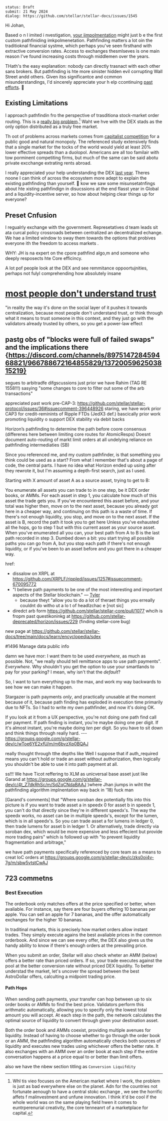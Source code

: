 ~~~
status: Draft
submit: 21 May 2024
dialog: https://github.com/stellar/stellar-docs/issues/1545
~~~


Hi Johan,

Based o n l imited i nvestigation, [your  ijmpolmentation](https://github.com/future-tense/stellar-pathfinder-server)  might just b e the  first  custom pathfiniding  imkpolmenetation. Pathfinding matters a lot  oin the  traditioknal  financial  systme, which perhaps  you've seen firsthand  with extractive conversion  rates.  Access  to exchanges  thesmlseves  is one main  reason I've found  increasing costs through middlemen  over the years.

THath's the  easy explanation:  nobody can directly trasnact with  each other  sans brokers. But  pathfinding is  hte  more sinister hidden  evil  corrupting Wall Street  andd others.  Given  itss significantce  and  ccmmon misunderstandings, I'd  sincerely  appreciate your h elp ccontinuing [past efforts](https://wooten.link/liquidity). 💜

## Existing Limitations

I approach pathfindin fro the perspective of trasditiona stock-market order routing. This is a [really big problem](https://youtu.be/bP74RBTE8kI?t=406).[^int] Waht we hve with the DEX stads as the only option distributed as a truly free market.

Th  oot of problems across markets comes from [capitalist competition](https://dx.doi.org/10.1017/S0022109019000814) for a public good and natural monopoly. The referenced study extensively finds that a single market for the tocks of the world would yield at least 20% lower effective spreads than a duolopol. Americans are all too familair with tow porminent competiting firms, but much of the same can be said abotu private excchange extrating rents abroad.

I really appreciated your help understanding the DEX [last year](https://discord.com/channels/897514728459468821/907476473739354153/1273108124194050140). Theres noone I can think of across the ecosystem more adept to explain the existing pathfinding than yourself. 💜  kow we saw some misunsetatnfings about hte xisting pathfindign in disucssions at the end flasst year in Global and a liquidity-incentive server, so how about helping clear things up for everyone?

## Preset Cnfusion

I regualrly exchange with the government. Represetatives d team leads sit ata curcal policy crossroads between centralized an decentralized echange. We hae a limited window to sway them towards the options that probives everyone ith the freedom to access markets .









WHY: JH is na expert  on the  cpore pathfind algo,m  and  someone who deeply resposects hte Core efficincy.

A  lot  pof people look at the  DEX and see remmitance oppoortujnities,  perhaps not  fulyl comprehending  how absolutely  insane 





# [most people don't understand trust](https://discord.com/channels/897514728459468821/905516645408182343/1366230106892140646)
"in reality the way it's done on the social layer of it pushes it towards centralization, because most people don't understand trust, or think through what it means to trust someone in this context, and they just go with the validators already trusted by others, so you get a power-law effect

## pastg obs of "blocks were full of failed swaps" and the implications there {https://discord.com/channels/897514728459468821/966788672164855829/1372005962503815219}
segues to arbitradfe difgscussions
just prior we have Rahim (TAG RE 1558!!!) sasying "some changes to core to filter out some of the arb transactions"

appreciated past work pre-CAP-3: https://github.com/stellar/stellar-protocol/issues/36#issuecomment-396448926
staring, we have work prior CAP3 for credit-reminints of Ripple FTDs (JedX3 def.)
bascically prior work promoting liquidity o support DEX stability via debit backs

Horizon’s pathfinding to determine the path before coore consensus
(differenes here between limiting core routes for AtomicResps)
Doesnt document auto-routing of markt limit orders at all
undelying reliance on pathfinding intermediaties (SB)

Since you referenced me, and my custom pathfinder, is that something you think could be used as a start? From what I remember that's about a page of code, the central parts. I have no idea what Horizon ended up using after they rewrote it, but I'm assuming a depth-first search, just as I used.

Starting with X amount of asset A as a source asset, trying to get to B:

You enumerate all assets you can trade to in one step, be it DEX order books, or AMMs.
For each asset in step 1, you calculate how much of this asset the trade gets you.
If you've encountered this asset before, and your total was higher then, move on to the next asset, because you already got here in a cheaper way, and continuing on this path is a waste of time.
If there's not enough liquidity, you stop, and move on to the next asset.
If the asset is B, record the path it took you to get here
Unless you've exhausted all the hops, go to step 1 but with this current asset as your source asset.
When you've enumerated all you can, your best path from A to B is the last path recorded in step 3.
Dumbed down a bit: you start trying all possible paths you can go from A, but you stop each path if there's not enough liquidity, or if you've been to an asset before and you got there in a cheaper way.






href:
- dissalow on XRPL  at  https://github.com/XRPLF/rippled/issues/1257#issuecomment-670095772
- "I believe path payments to be one of the most interesting and important aspects of the Stellar blockchain." — [Tyler](https://youtu.be/KzlSgSPStz8?t=164)
  - because theyt "allow you to do a lot of theraet things you erreally couldnt do witho ut a lo t of headlzchac e [not sic]
- diredct  arb  form https://github.com/stellar/stellar-core/pull/1077  whcih  is  fropm past  questikoninkg  at  https://github.com/stellar-deprecated/horizon/issues/229 (finding  stellar-core bug)




new page at https://github.com/stellar/stellar-docs/tree/main/docs/learn/encyclopedia/sdex

#1496
Manage data public info 



damn we have mor:
I want them to be used *everywhere*, as much as possible. Not, "we really should tell remittance apps to use path payments". *Everywhere*.
Why shouldn't you get the option to use your smartlands to pay for your parking? I mean, why isn't that the *default*?

So, I want to turn everything up to the max, and work my way backwards to see how we can make it happen.

Stargazer is path payments *only*, and practically unusable at the moment because of it, because path finding has exploded in execution time primarily due to NFTs. So I had to write my own pathfinder, and now it's doing OK.

If you look at it from a UX perspective, you're not doing one path find call per payment. If path finding is instant, you're maybe doing one per digit. If it's almost instant, you're maybe doing *ten* per digit. So you have to sit down and think things through really hard.
--- https://groups.google.com/g/stellar-dev/c/wToe6YE2xfU/m/m6bvzXp0BQAJ



really thought through tthe depths like
Well I suppose that if auth_required means you can't hold or trade an asset without authorization, then logically you shouldn't be able to use it into path payment at all.







ss!!! We have Ticot reffering to XLM as unicversal base asset just like Garand at 
https://groups.google.com/g/stellar-dev/c/4t_Z7dkRhSc/m/SdZqCNdaBAAJ )where Jhan jiumps in wiht the pathfinding algorithm implnentation way back in '18)
fuck man

[Garand's comments] that "Where soroban dex potentially fits into this picture is if you want to trade asset a in speedx 0 for asset b in speedx 1, you can't do that directly since they're in different speedx's. The way the speedx works, no asset can be in multiple speedx's, except for the lumen, which is in all speedx's. So you can trade asset a for lumens in ledger 0, then trade lumens for asset b in ledger 1. Or alternatively, trade directly via soroban dex, which would be more expensive and less effecient but provide more trading pairs" which is followed up with "to prevent liquidity fragmentation and arbitrage,"



we have path payments specifically referenced by core team as a means to creat IoC orders at https://groups.google.com/g/stellar-dev/c/zks0oi4v-7g/m/sbw5vtstCwAJ
 


## 723 commetns


### Best Execution
The orderbook only matches offers at the price specified or better, when avaliable. For instance, say there are four buyers offering 10 bananas per apple. You can sell an apple for 7 bananas, and the offer automatically exchanges for the higher 10 bananas.

In traditinal markets, this is precisely how market orders allow instant trades. They simply execute agains the best avaliable prices in the common orderbook. And since we can see every offer, the DEX also gives us the handy ability to know if there's enough orders at the prevailing price.

When you submit an order, Stellar will also check wheter an AMM (below) offers a better rate than priced orders. If so, your trade executes against the pool at the better conversion rate without priced DEX liquidity. To better understad the market, let's uncover the spread between the best AstroDollar offers, calculting a midpoint trading price.


####  Path Hops
When sending path payments, your transfer can hop between up to six order books or AMMs to find the best price. Validators perform this arithmatic automatically, allowing you to specify only the lowest total amount you will accept. At each step in the path, the network calculates the optimal source of liquidity to convert through given your destination asset.

Both the order book and AMMs coexist, providing multiple avenues for liquidity. Instead of having to choose whether to go through the order book or an AMM, the pathfinding algorithm automatically checks both sources of liquidity and executes new trades using whichever offers the better rate. It also exchanges with an AMM over an order book at each step if the entire conversation happens at a price equal to or better than limit offers.


also we have the nbew section titling as `Conversion Liquifdity`

[^int]: Whl tis vieo focuses on the American market where I work, the problem is just as bad everywhere else on the planet. Adn for the countries not fortunate aenough to have a central stokc exchange , we see the horrific affets f malinvestment and unfune innovation. I think it'd be cool if the whole world was on the same playing field hwen it comes to euntrperenurial creativity, the core tenneanrt of a marketplace for capital.
